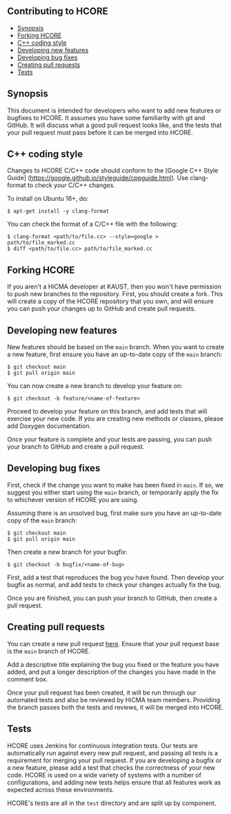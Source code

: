 Contributing to HCORE
--------------------------------------------------------------------------------

- [Synopsis](#synopsis)
- [Forking HCORE](#forking-hcore)
- [C++ coding style](#c++-coding-style)
- [Developing new features](#developing-new-features)
- [Developing bug fixes](#developing-bug-fixes)
- [Creating pull requests](#creating-pull-requests)
- [Tests](#tests)

Synopsis
--------------------------------------------------------------------------------

This document is intended for developers who want to add new features or
bugfixes to HCORE. It assumes you have some familiarity with git and GitHub. It
will discuss what a good pull request looks like, and the tests that your
pull request must pass before it can be merged into HCORE.

C++ coding style
--------------------------------------------------------------------------------

Changes to HCORE C/C++ code should conform to the [Google C++ Style Guide]
(https://google.github.io/styleguide/cppguide.html). Use clang-format to check
your C/C++ changes.

To install on Ubuntu 16+, do:

    $ apt-get install -y clang-format

You can check the format of a C/C++ file with the following:

    $ clang-format <path/to/file.cc> --style=google > path/to/file_marked.cc
    $ diff <path/to/file.cc> path/to/file_marked.cc

Forking HCORE
--------------------------------------------------------------------------------

If you aren't a HiCMA developer at KAUST, then you won't have permission to push
new branches to the repository. First, you should create a fork. This will
create a copy of the HCORE repository that you own, and will ensure you can push
your changes up to GitHub and create pull requests.

Developing new features
--------------------------------------------------------------------------------

New features should be based on the `main` branch. When you want to create a
new feature, first ensure you have an up-to-date copy of the `main` branch:

    $ git checkout main
    $ git pull origin main

You can now create a new branch to develop your feature on:

    $ git checkout -b feature/<name-of-feature>

Proceed to develop your feature on this branch, and add tests that will exercise
your new code. If you are creating new methods or classes, please add Doxygen
documentation.

Once your feature is complete and your tests are passing, you can push your
branch to GitHub and create a pull request.

Developing bug fixes
--------------------------------------------------------------------------------

First, check if the change you want to make has been fixed in `main`. If so,
we suggest you either start using the `main` branch, or temporarily apply the
fix to whichever version of HCORE you are using.

Assuming there is an unsolved bug, first make sure you have an up-to-date copy
of the `main` branch:

    $ git checkout main
    $ git pull origin main

Then create a new branch for your bugfix:

    $ git checkout -b bugfix/<name-of-bug>

First, add a test that reproduces the bug you have found. Then develop your
bugfix as normal, and add tests to check your changes actually fix the bug.

Once you are finished, you can push your branch to GitHub, then create a pull
request.

Creating pull requests
--------------------------------------------------------------------------------

You can create a new pull request
[here](https://github.com/ecrc/hcore/pulls).
Ensure that your pull request base is the `main` branch of HCORE.

Add a descriptive title explaining the bug you fixed or the feature you have
added, and put a longer description of the changes you have made in the comment
box.

Once your pull request has been created, it will be run through our automated
tests and also be reviewed by HiCMA team members. Providing the branch passes
both the tests and reviews, it will be merged into HCORE.

Tests
--------------------------------------------------------------------------------

HCORE uses Jenkins for continuous integration tests. Our tests are automatically
run against every new pull request, and passing all tests is a requirement for
merging your pull request. If you are developing a bugfix or a new feature,
please add a test that checks the correctness of your new code. HCORE is used on
a wide variety of systems with a number of configurations, and adding new tests
helps ensure that all features work as expected across these environments.

HCORE's tests are all in the `test` directory and are split up by component.
